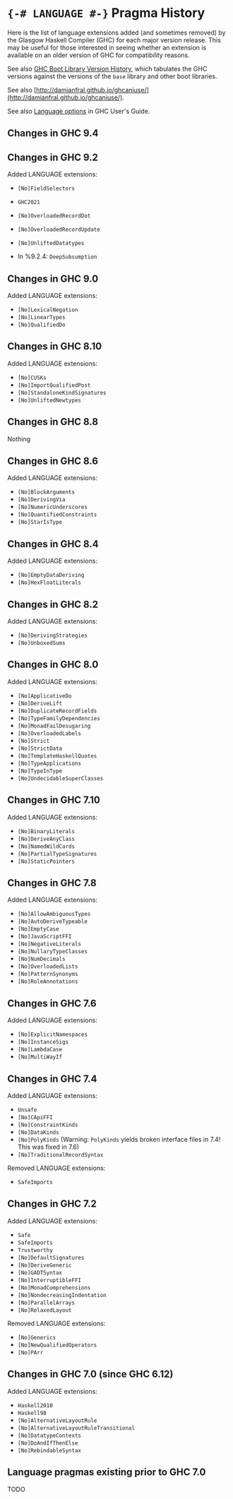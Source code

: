 # `{-# LANGUAGE #-}` Pragma History


Here is the list of language extensions added (and sometimes removed) by the Glasgow Haskell Compiler (GHC) for each major version release.  This may be useful for those interested in seeing whether an extension is available on an older version of GHC for compatibility reasons.


See also [GHC Boot Library Version History](commentary/libraries/version-history), which tabulates the GHC versions against the versions of the `base` library and other boot libraries.


See also [http://damianfral.github.io/ghcaniuse/](http://damianfral.github.io/ghcaniuse/).

See also [Language options](https://downloads.haskell.org/~ghc/latest/docs/html/users_guide/exts/table.html) in GHC User's Guide.

## Changes in GHC 9.4


## Changes in GHC 9.2

Added LANGUAGE extensions:

- `[No]FieldSelectors`
- `GHC2021`
- `[No]OverloadedRecordDot`
- `[No]OverloadedRecordUpdate`
- `[No]UnliftedDatatypes`

- In %9.2.4: `DeepSubsumption`

## Changes in GHC 9.0

Added LANGUAGE extensions:

- `[No]LexicalNegation`
- `[No]LinearTypes`
- `[No]QualifiedDo`

## Changes in GHC 8.10

Added LANGUAGE extensions:

- `[No]CUSKs`
- `[No]ImportQualifiedPost`
- `[No]StandaloneKindSignatures`
- `[No]UnliftedNewtypes`


## Changes in GHC 8.8

Nothing


## Changes in GHC 8.6


Added LANGUAGE extensions:

- `[No]BlockArguments`
- `[No]DerivingVia`
- `[No]NumericUnderscores`
- `[No]QuantifiedConstraints`
- `[No]StarIsType`

## Changes in GHC 8.4


Added LANGUAGE extensions:

- `[No]EmptyDataDeriving`
- `[No]HexFloatLiterals`

## Changes in GHC 8.2


Added LANGUAGE extensions:

- `[No]DerivingStrategies`
- `[No]UnboxedSums`

## Changes in GHC 8.0


Added LANGUAGE extensions:

- `[No]ApplicativeDo`
- `[No]DeriveLift`
- `[No]DuplicateRecordFields`
- `[No]TypeFamilyDependencies`
- `[No]MonadFailDesugaring`
- `[No]OverloadedLabels`
- `[No]Strict`
- `[No]StrictData`
- `[No]TemplateHaskellQuotes`
- `[No]TypeApplications`
- `[No]TypeInType`
- `[No]UndecidableSuperClasses`

## Changes in GHC 7.10


Added LANGUAGE extensions:

- `[No]BinaryLiterals`
- `[No]DeriveAnyClass`
- `[No]NamedWildCards`
- `[No]PartialTypeSignatures`
- `[No]StaticPointers`

## Changes in GHC 7.8


Added LANGUAGE extensions:

- `[No]AllowAmbiguousTypes`
- `[No]AutoDeriveTypeable`
- `[No]EmptyCase`
- `[No]JavaScriptFFI`
- `[No]NegativeLiterals`
- `[No]NullaryTypeClasses`
- `[No]NumDecimals`
- `[No]OverloadedLists`
- `[No]PatternSynonyms`
- `[No]RoleAnnotations`

## Changes in GHC 7.6


Added LANGUAGE extensions:

- `[No]ExplicitNamespaces`
- `[No]InstanceSigs`
- `[No]LambdaCase`
- `[No]MultiWayIf`

## Changes in GHC 7.4


Added LANGUAGE extensions:

- `Unsafe`
- `[No]CApiFFI`
- `[No]ConstraintKinds`
- `[No]DataKinds`
- `[No]PolyKinds` (Warning: `PolyKinds` yields broken interface files in 7.4! This was fixed in 7.6)
- `[No]TraditionalRecordSyntax`


Removed LANGUAGE extensions:

- `SafeImports`

## Changes in GHC 7.2


Added LANGUAGE extensions:

- `Safe`
- `SafeImports`
- `Trustworthy`
- `[No]DefaultSignatures`
- `[No]DeriveGeneric`
- `[No]GADTSyntax`
- `[No]InterruptibleFFI`
- `[No]MonadComprehensions`
- `[No]NondecreasingIndentation`
- `[No]ParallelArrays`
- `[No]RelaxedLayout`


Removed LANGUAGE extensions:

- `[No]Generics`
- `[No]NewQualifiedOperators`
- `[No]PArr`

## Changes in GHC 7.0 (since GHC 6.12)


Added LANGUAGE extensions:

- `Haskell2010`
- `Haskell98`
- `[No]AlternativeLayoutRule`
- `[No]AlternativeLayoutRuleTransitional`
- `[No]DatatypeContexts`
- `[No]DoAndIfThenElse`
- `[No]RebindableSyntax`

## Language pragmas existing prior to GHC 7.0



TODO